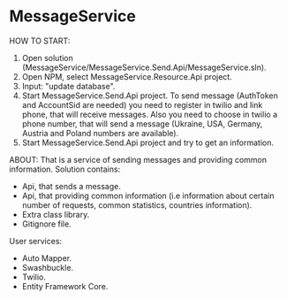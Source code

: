 # MessageService

HOW TO START:
1) Open solution (MessageService/MessageService.Send.Api/MessageService.sln).
2) Open NPM, select MessageService.Resource.Api project.
3) Input: "update database".
4) Start MessageService.Send.Api project. To send message (AuthToken and AccountSid are needed) you need to register in twilio and link phone, that will receive messages. Also you need to choose in twilio a phone number, that will send a message (Ukraine, USA, Germany, Austria and Poland numbers are available).
5) Start MessageService.Send.Api project and try to get an information.

ABOUT:
That is a service of sending messages and providing common information.
Solution contains:
- Api, that sends a message.
- Api, that providing common information (i.e information about certain number of requests, common statistics, countries information).
- Extra class library.
- Gitignore file.

User services:
- Auto Mapper.
- Swashbuckle.
- Twilio.
- Entity Framework Core.

